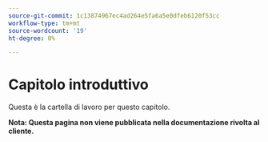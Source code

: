 ```yaml
---
source-git-commit: 1c13874967ec4ad264e5fa6a5e0dfeb6120f53cc
workflow-type: tm+mt
source-wordcount: '19'
ht-degree: 0%

---
```

# Capitolo introduttivo

Questa è la cartella di lavoro per questo capitolo.

**Nota: Questa pagina non viene pubblicata nella documentazione rivolta al cliente.**
